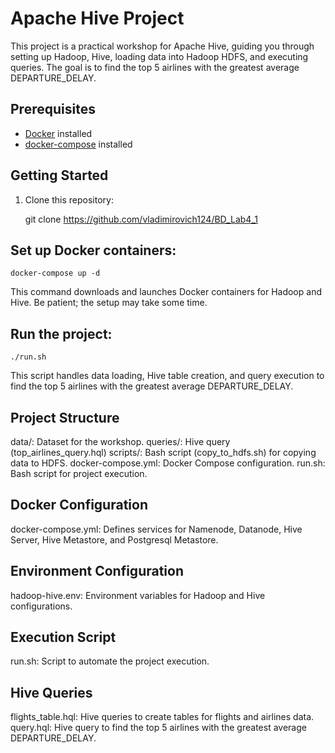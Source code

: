# Apache Hive Project

This project is a practical workshop for Apache Hive, guiding you through setting up Hadoop, Hive, loading data into Hadoop HDFS, and executing queries. The goal is to find the top 5 airlines with the greatest average DEPARTURE_DELAY.

## Prerequisites

- [Docker](https://www.docker.com/) installed
- [docker-compose](https://docs.docker.com/compose/install/) installed

## Getting Started

1. Clone this repository:

    git clone https://github.com/vladimirovich124/BD_Lab4_1

## Set up Docker containers:

    docker-compose up -d

This command downloads and launches Docker containers for Hadoop and Hive. Be patient; the setup may take some time.

## Run the project:

    ./run.sh
    
This script handles data loading, Hive table creation, and query execution to find the top 5 airlines with the greatest average DEPARTURE_DELAY.

## Project Structure
data/: Dataset for the workshop.
queries/: Hive query (top_airlines_query.hql)
scripts/: Bash script (copy_to_hdfs.sh) for copying data to HDFS.
docker-compose.yml: Docker Compose configuration.
run.sh: Bash script for project execution.

## Docker Configuration
docker-compose.yml: Defines services for Namenode, Datanode, Hive Server, Hive Metastore, and Postgresql Metastore.

## Environment Configuration
hadoop-hive.env: Environment variables for Hadoop and Hive configurations.

## Execution Script
run.sh: Script to automate the project execution.

## Hive Queries
flights_table.hql: Hive queries to create tables for flights and airlines data.
query.hql: Hive query to find the top 5 airlines with the greatest average DEPARTURE_DELAY.

